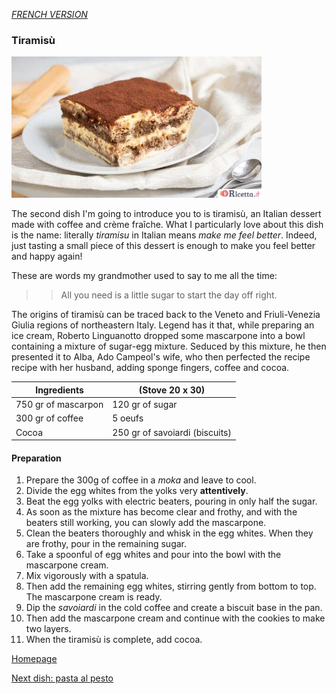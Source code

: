 [*FRENCH VERSION*](../fr/platsdeux.md)

### Tiramisù

![alt text](../images/tiramisu-classico.jpg)

The second dish I'm going to introduce you to is tiramisù, an Italian dessert made with coffee and crème fraîche. 
What I particularly love about this dish is the name: literally *tiramisu* in Italian means _make me feel better_.
Indeed, just tasting a small piece of this dessert is enough to make you feel better and happy again!

These are words my grandmother used to say to me all the time:
>> All you need is a little sugar to start the day off right.

The origins of tiramisù can be traced back to the Veneto and Friuli-Venezia Giulia regions of northeastern Italy. 
Legend has it that, while preparing an ice cream, Roberto Linguanotto dropped some mascarpone into a bowl containing a mixture of
sugar-egg mixture. Seduced by this mixture, he then presented it to Alba, Ado Campeol's wife, who then perfected the recipe 
recipe with her husband, adding sponge fingers, coffee and cocoa.

 Ingredients       | (Stove 20 x 30) 
-------------------|--------------------
750 gr of mascarpon|  120 gr of sugar            
300 gr of coffee   |  5 oeufs           
Cocoa              |  250 gr of savoiardi (biscuits)

#### Preparation
1. Prepare the 300g of coffee in a _moka_ and leave to cool.
2. Divide the egg whites from the yolks very **attentively**.
3. Beat the egg yolks with electric beaters, pouring in only half the sugar.
4. As soon as the mixture has become clear and frothy, and with the beaters still working, you can slowly add the mascarpone.
5. Clean the beaters thoroughly and whisk in the egg whites. When they are frothy, pour in the remaining sugar.
6. Take a spoonful of egg whites and pour into the bowl with the mascarpone cream.
7. Mix vigorously with a spatula.
8. Then add the remaining egg whites, stirring gently from bottom to top. The mascarpone cream is ready.
9. Dip the _savoiardi_ in the cold coffee and create a biscuit base in the pan.
10. Then add the mascarpone cream and continue with the cookies to make two layers.
11. When the tiramisù is complete, add cocoa.

[Homepage](README.md)

[Next dish: pasta al pesto](pesto.md)
